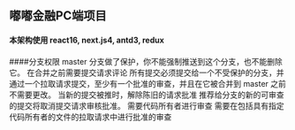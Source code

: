 ## 嘟嘟金融PC端项目
#### 本架构使用 react16, next.js4, antd3, redux
####分支权限
master 分支做了保护，你不能强制推送到这个分支，也不能删除它。
在合并之前需要提交请求评论
所有提交必须提交给一个不受保护的分支，并通过一个拉取请求提交，至少有一个批准的审查，并且在它被合并到 master 之前不需要更改。
当新的提交被推时，解除陈旧的请求批准
推荐给分支的新的可审查的提交将取消提交请求审核批准。
需要代码所有者进行审查
需要在包括具有指定代码所有者的文件的拉取请求中进行批准的审查


